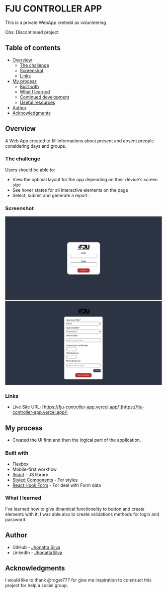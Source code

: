 # FJU CONTROLLER APP

This is a private WebApp cretedd as volunteering


Obs: Discontinued project 


## Table of contents

- [Overview](#overview)
  - [The challenge](#the-challenge)
  - [Screenshot](#screenshot)
  - [Links](#links)
- [My process](#my-process)
  - [Built with](#built-with)
  - [What I learned](#what-i-learned)
  - [Continued development](#continued-development)
  - [Useful resources](#useful-resources)
- [Author](#author)
- [Acknowledgments](#acknowledgments)


## Overview

A Web App created to fill informations about present and absent preople considering days and groups.

### The challenge

Users should be able to:

- View the optimal layout for the app depending on their device's screen size
- See hover states for all interactive elements on the page
- Select, submit and generate a report.

### Screenshot

![Tela de Login](./src/img/telaDeLogin.jpeg)
![Formulario de preenchimento](./src/img/formulario.jpeg)



### Links
- Live Site URL: [https://fju-controller-app.vercel.app/](https://fju-controller-app.vercel.app/)

## My process

- Created the UI first and then the logical part of the application.

### Built with

- Flexbox
- Mobile-first workflow
- [React](https://reactjs.org/) - JS library
- [Styled Components](https://styled-components.com/) - For styles
- [React Hook Form](https://react-hook-form.com/) - For deal with Form data


### What I learned

I've learned how to give dinamical functionality to button and create elements with it. I was able also to create validations methods for login and password.


## Author

- GitHub - [Jhonatta Silva](https://github.com/Jhonattasilva2)
- LinkedIn - [JhonattaSilva](https://www.linkedin.com/in/jhonatta-silva-dev/)



## Acknowledgments

I would like to thank @roger777 for give me inspiration to construct this project for help a social group.

